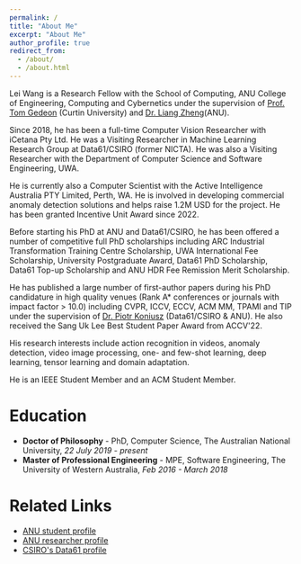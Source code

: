 ```yaml
---
permalink: /
title: "About Me"
excerpt: "About Me"
author_profile: true
redirect_from: 
  - /about/
  - /about.html
---
```


Lei Wang is a Research Fellow with the School of Computing, ANU College of Engineering, Computing and Cybernetics under the supervision of [Prof. Tom Gedeon](https://staffportal.curtin.edu.au/staff/profile/view/tom-gedeon-5e48a1fd/) (Curtin University) and [Dr. Liang Zheng](https://zheng-lab.cecs.anu.edu.au/)(ANU).

Since 2018, he has been a full-time Computer Vision Researcher with iCetana Pty Ltd. He was a Visiting Researcher in Machine Learning Research Group at Data61/CSIRO (former NICTA). He was also a Visiting Researcher with the Department of Computer Science and Software Engineering, UWA.

He is currently also a Computer Scientist with the Active Intelligence Australia PTY Limited, Perth, WA. He is involved in developing commercial anomaly detection solutions and helps raise 1.2M USD for the project. He has been granted Incentive Unit Award since 2022.

Before starting his PhD at ANU and Data61/CSIRO, he has been offered a number of competitive full PhD scholarships including ARC Industrial Transformation Training Centre Scholarship, UWA International Fee Scholarship, University Postgraduate Award, Data61 PhD Scholarship, Data61 Top-up Scholarship and ANU HDR Fee Remission Merit Scholarship.

He has published a large number of first-author papers during his PhD candidature in high quality venues (Rank A* conferences or journals with impact factor > 10.0) including CVPR, ICCV, ECCV, ACM MM, TPAMI and TIP under the supervision of [Dr. Piotr Koniusz](http://users.cecs.anu.edu.au/~koniusz/) (Data61/CSIRO & ANU). He also received the Sang Uk Lee Best Student Paper Award from ACCV'22.

His research interests include action recognition in videos, anomaly detection, video image processing, one- and few-shot learning, deep learning, tensor learning and domain adaptation.

He is an IEEE Student Member and an ACM Student Member.

<!-- Research interests
======

* Action recognition
* Anomaly detection
* Video image processing
* One- & few-shot learning
* Deep learning
* Tensor learning
* Domain adaptation -->

Education
======
* **Doctor of Philosophy** - PhD, Computer Science, The Australian National University, *22 July 2019 - present*
* **Master of Professional Engineering** - MPE, Software Engineering, The University of Western Australia, *Feb 2016 - March 2018*


Related Links
======
<ul>
<!-- 	<li><a href="https://scholar.google.com/citations?user=VWCZLXgAAAAJ&amp;hl=en">Google Scholar</a></li> -->
  <li><a href="https://cecc.anu.edu.au/people/lei-wang">ANU student profile</a></li> 
	<li><a href="https://researchers.anu.edu.au/researchers/wang-lxxxxxxx">ANU researcher profile</a></li>
  <li><a href="https://people.csiro.au/W/L/lei-wang">CSIRO's Data61 profile</a></li>
</ul>
